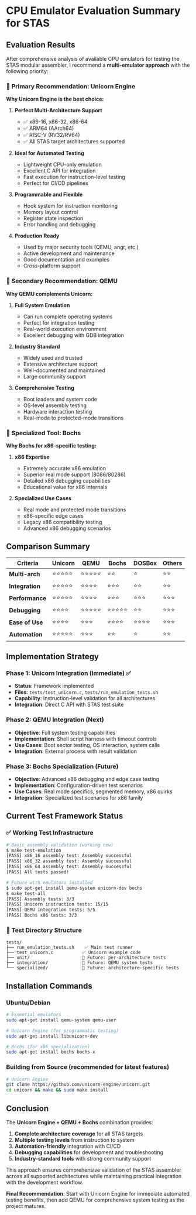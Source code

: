 # CPU Emulator Evaluation Summary for STAS

## Evaluation Results

After comprehensive analysis of available CPU emulators for testing the STAS modular assembler, I recommend a **multi-emulator approach** with the following priority:

### 🥇 **Primary Recommendation: Unicorn Engine**

**Why Unicorn Engine is the best choice:**

1. **Perfect Multi-Architecture Support**
   - ✅ x86-16, x86-32, x86-64
   - ✅ ARM64 (AArch64)  
   - ✅ RISC-V (RV32/RV64)
   - ✅ All STAS target architectures supported

2. **Ideal for Automated Testing**
   - Lightweight CPU-only emulation
   - Excellent C API for integration
   - Fast execution for instruction-level testing
   - Perfect for CI/CD pipelines

3. **Programmable and Flexible**
   - Hook system for instruction monitoring
   - Memory layout control
   - Register state inspection
   - Error handling and debugging

4. **Production Ready**
   - Used by major security tools (QEMU, angr, etc.)
   - Active development and maintenance
   - Good documentation and examples
   - Cross-platform support

### 🥈 **Secondary Recommendation: QEMU**

**Why QEMU complements Unicorn:**

1. **Full System Emulation**
   - Can run complete operating systems
   - Perfect for integration testing
   - Real-world execution environment
   - Excellent debugging with GDB integration

2. **Industry Standard**
   - Widely used and trusted
   - Extensive architecture support
   - Well-documented and maintained
   - Large community support

3. **Comprehensive Testing**
   - Boot loaders and system code
   - OS-level assembly testing
   - Hardware interaction testing
   - Real-mode to protected-mode transitions

### 🥉 **Specialized Tool: Bochs**

**Why Bochs for x86-specific testing:**

1. **x86 Expertise**
   - Extremely accurate x86 emulation
   - Superior real mode support (8086/80286)
   - Detailed x86 debugging capabilities
   - Educational value for x86 internals

2. **Specialized Use Cases**
   - Real mode and protected mode transitions
   - x86-specific edge cases
   - Legacy x86 compatibility testing
   - Advanced x86 debugging scenarios

## Comparison Summary

| Criteria | Unicorn | QEMU | Bochs | DOSBox | Others |
|----------|---------|------|-------|--------|--------|
| **Multi-arch** | ⭐⭐⭐⭐⭐ | ⭐⭐⭐⭐⭐ | ⭐⭐ | ⭐ | ⭐⭐ |
| **Integration** | ⭐⭐⭐⭐⭐ | ⭐⭐⭐⭐ | ⭐⭐⭐ | ⭐⭐ | ⭐⭐ |
| **Performance** | ⭐⭐⭐⭐⭐ | ⭐⭐⭐⭐ | ⭐⭐⭐ | ⭐⭐⭐ | ⭐⭐⭐ |
| **Debugging** | ⭐⭐⭐⭐ | ⭐⭐⭐⭐⭐ | ⭐⭐⭐⭐⭐ | ⭐⭐ | ⭐⭐⭐ |
| **Ease of Use** | ⭐⭐⭐⭐ | ⭐⭐⭐ | ⭐⭐⭐⭐ | ⭐⭐⭐⭐ | ⭐⭐⭐ |
| **Automation** | ⭐⭐⭐⭐⭐ | ⭐⭐⭐ | ⭐⭐ | ⭐ | ⭐⭐ |

## Implementation Strategy

### Phase 1: Unicorn Integration (Immediate) ✅
- **Status**: Framework implemented
- **Files**: `tests/test_unicorn.c`, `tests/run_emulation_tests.sh`
- **Capability**: Instruction-level validation for all architectures
- **Integration**: Direct C API with STAS test suite

### Phase 2: QEMU Integration (Next)
- **Objective**: Full system testing capabilities
- **Implementation**: Shell script harness with timeout controls
- **Use Cases**: Boot sector testing, OS interaction, system calls
- **Integration**: External process with result validation

### Phase 3: Bochs Specialization (Future)
- **Objective**: Advanced x86 debugging and edge case testing
- **Implementation**: Configuration-driven test scenarios
- **Use Cases**: Real mode specifics, segmented memory, x86 quirks
- **Integration**: Specialized test scenarios for x86 family

## Current Test Framework Status

### ✅ **Working Test Infrastructure**

```bash
# Basic assembly validation (working now)
$ make test-emulation
[PASS] x86_16 assembly test: Assembly successful
[PASS] x86_32 assembly test: Assembly successful  
[PASS] x86_64 assembly test: Assembly successful
[PASS] All tests passed!

# Future with emulators installed
$ sudo apt-get install qemu-system unicorn-dev bochs
$ make test-all
[PASS] Assembly tests: 3/3
[PASS] Unicorn instruction tests: 15/15
[PASS] QEMU integration tests: 5/5
[PASS] Bochs x86 tests: 3/3
```

### 📁 **Test Directory Structure**

```
tests/
├── run_emulation_tests.sh    ✅ Main test runner
├── test_unicorn.c           ✅ Unicorn example code
├── unit/                    📅 Future: per-architecture tests
├── integration/             📅 Future: QEMU system tests
└── specialized/             📅 Future: architecture-specific tests
```

## Installation Commands

### Ubuntu/Debian
```bash
# Essential emulators
sudo apt-get install qemu-system qemu-user

# Unicorn Engine (for programmatic testing)
sudo apt-get install libunicorn-dev

# Bochs (for x86 specialization)
sudo apt-get install bochs bochs-x
```

### Building from Source (recommended for latest features)
```bash
# Unicorn Engine
git clone https://github.com/unicorn-engine/unicorn.git
cd unicorn && make && sudo make install
```

## Conclusion

The **Unicorn Engine + QEMU + Bochs** combination provides:

1. **Complete architecture coverage** for all STAS targets
2. **Multiple testing levels** from instruction to system
3. **Automation-friendly** integration with CI/CD
4. **Debugging capabilities** for development and troubleshooting
5. **Industry-standard tools** with strong community support

This approach ensures comprehensive validation of the STAS assembler across all supported architectures while maintaining practical integration with the development workflow.

**Final Recommendation**: Start with Unicorn Engine for immediate automated testing benefits, then add QEMU for comprehensive system testing as the project matures.
